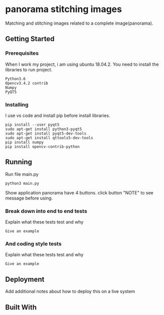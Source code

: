 # panorama stitching images

Matching and stitching images related to a complete image(panorama).

## Getting Started
### Prerequisites
When I work my project, i am using ubuntu 18.04.2.
You need to install the libraries to run project.

```
Python3.6 
Opencv3.4.2 contrib
Numpy
PyQT5
```

### Installing

I use vs code and install pip before install libraries.

```
pip install --user pyqt5  
sudo apt-get install python3-pyqt5  
sudo apt-get install pyqt5-dev-tools
sudo apt-get install qttools5-dev-tools
pip install numpy
pip install opencv-contrib-python
```

## Running

Run file main.py
```
python3 main.py
```
Show application panorama have 4 buttons. click button "NOTE" to see message before using.

### Break down into end to end tests

Explain what these tests test and why

```
Give an example
```

### And coding style tests

Explain what these tests test and why

```
Give an example
```

## Deployment

Add additional notes about how to deploy this on a live system

## Built With


